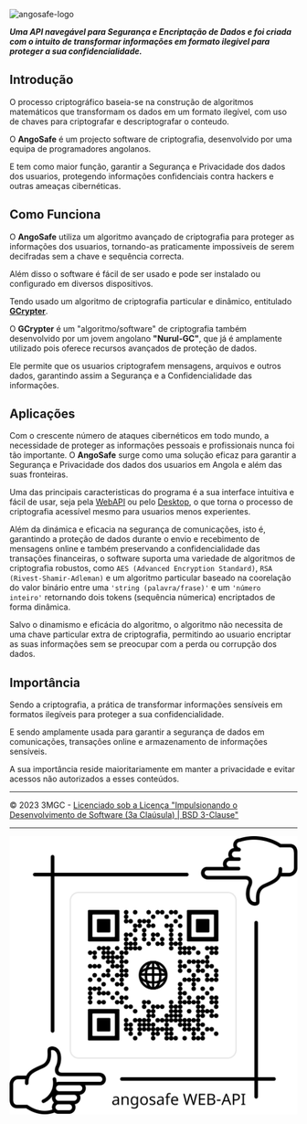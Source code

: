 ![angosafe-logo](app/static/img/favicon/favicon-192x192.png)

***Uma API navegável para Segurança e Encriptação de Dados e foi criada com o intuito de transformar informações em formato ilegível para proteger a sua confidencialidade.***

## Introdução

O processo criptográfico baseia-se na construção de algoritmos matemáticos que transformam os dados em um formato ilegível, com uso de chaves para criptografar e descriptografar o conteudo.

O **AngoSafe** é um projecto software de criptografia, desenvolvido por uma equipa de programadores angolanos.

E tem como maior função, garantir a Segurança e Privacidade dos dados dos usuarios, protegendo informações confidenciais contra hackers e outras ameaças cibernéticas.

## Como Funciona

O **AngoSafe** utiliza um algoritmo avançado de criptografia para proteger as informações dos usuarios, tornando-as praticamente impossiveis de serem decifradas sem a chave e sequência correcta.

Além disso o software é fácil de ser usado e pode ser instalado ou configurado em diversos dispositivos.

Tendo usado um algoritmo de criptografia particular e dinâmico, entitulado [**GCrypter**](/).

O **GCrypter** é um "algoritmo/software" de criptografia também desenvolvido por um jovem angolano **"Nurul-GC"**, que já é amplamente utilizado pois oferece recursos avançados de proteção de dados.

Ele permite que os usuarios criptografem mensagens, arquivos e outros dados, garantindo assim a Segurança e a Confidencialidade das informações.

## Aplicações

Com o crescente número de ataques cibernéticos em todo mundo, a necessidade de proteger as informações pessoais e profissionais nunca foi tão importante. O **AngoSafe** surge como uma solução eficaz para garantir a Segurança e Privacidade dos dados dos usuarios em Angola e além das suas fronteiras.

Uma das principais caracteristicas do programa é a sua interface intuitiva e fácil de usar, seja pela [WebAPI](/) ou pelo [Desktop](/), o que torna o processo de criptografia acessível mesmo para usuarios menos experientes.

Além da dinámica e eficacia na segurança de comunicações, isto é, garantindo a proteção de dados durante o envio e recebimento de mensagens online e também preservando a confidencialidade das transações financeiras, o software suporta uma variedade de algoritmos de criptografia robustos, como `AES (Advanced Encryption Standard)`, `RSA (Rivest-Shamir-Adleman)` e um algoritmo particular baseado na coorelação do valor binário entre uma `'string (palavra/frase)'` e um `'número inteiro'` retornando dois tokens (sequência númerica) encriptados de forma dinâmica.

Salvo o dinamismo e eficácia do algoritmo, o algoritmo não necessita de uma chave particular extra de criptografia, permitindo ao usuario encriptar as suas informações sem se preocupar com a perda ou corrupção dos dados.

## Importância

Sendo a criptografia, a prática de transformar informações sensíveis em formatos ilegíveis para proteger a sua confidencialidade.

E sendo amplamente usada para garantir a segurança de dados em comunicações, transações online e armazenamento de informações sensíveis.

A sua importância reside maioritariamente em manter a privacidade e evitar acessos não autorizados a esses conteúdos.

---

© 2023 3MGC - [Licenciado sob a Licença "Impulsionando o Desenvolvimento de Software (3a Claúsula) | BSD 3-Clause"](LICENSE)

---

![angosafe-qrcode](app/static/img/herokuapp-qrcode.png)